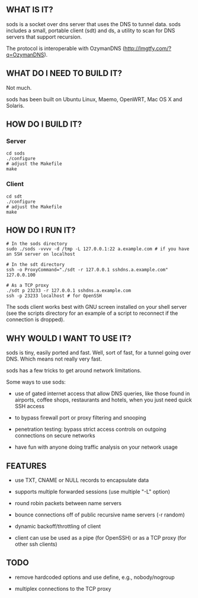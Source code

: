
## WHAT IS IT?

sods is a socket over dns server that uses the DNS to tunnel data. sods
includes a small, portable client (sdt) and ds, a utility to scan for
DNS servers that support recursion.

The protocol is interoperable with OzymanDNS
(<http://lmgtfy.com/?q=OzymanDNS>).


## WHAT DO I NEED TO BUILD IT?

Not much.

sods has been built on Ubuntu Linux, Maemo, OpenWRT, Mac OS X and
Solaris.


## HOW DO I BUILD IT?

### Server

    cd sods
    ./configure
    # adjust the Makefile
    make

### Client

    cd sdt
    ./configure
    # adjust the Makefile
    make


## HOW DO I RUN IT?

    # In the sods directory
    sudo ./sods -vvvv -d /tmp -L 127.0.0.1:22 a.example.com # if you have an SSH server on localhost
    
    # In the sdt directory
    ssh -o ProxyCommand="./sdt -r 127.0.0.1 sshdns.a.example.com" 127.0.0.100
    
    # As a TCP proxy
    ./sdt p 23233 -r 127.0.0.1 sshdns.a.example.com
    ssh -p 23233 localhost # for OpenSSH

The sods client works best with GNU screen installed on your shell
server (see the scripts directory for an example of a script to
reconnect if the connection is dropped).


## WHY WOULD I WANT TO USE IT?

sods is tiny, easily ported and fast. Well, sort of fast, for a
tunnel going over DNS. Which means not really very fast.

sods has a few tricks to get around network limitations.

Some ways to use sods:

* use of gated internet access that allow DNS queries, like those found
in airports, coffee shops, restaurants and hotels, when you just need
quick SSH access

* to bypass firewall port or proxy filtering and snooping

* penetration testing: bypass strict access controls on outgoing
connections on secure networks

* have fun with anyone doing traffic analysis on your network usage


## FEATURES

* use TXT, CNAME or NULL records to encapsulate data

* supports multiple forwarded sessions (use multiple "-L" option)

* round robin packets between name servers

* bounce connections off of public recursive name servers (-r random)

* dynamic backoff/throttling of client

* client can use be used as a pipe (for OpenSSH) or as a TCP proxy (for other ssh clients)


## TODO

* remove hardcoded options and use define, e.g., nobody/nogroup

* multiplex connections to the TCP proxy
